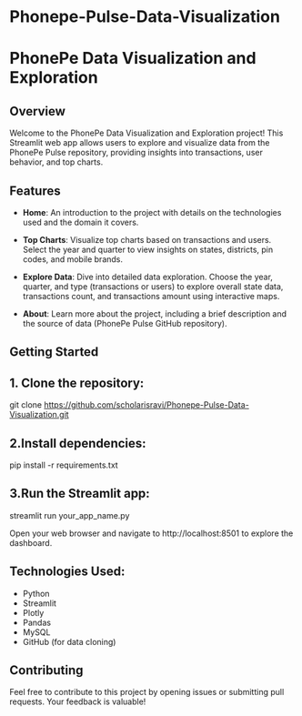 # Phonepe-Pulse-Data-Visualization

# PhonePe Data Visualization and Exploration

## Overview

Welcome to the PhonePe Data Visualization and Exploration project! This Streamlit web app allows users to explore and visualize data from the PhonePe Pulse repository, providing insights into transactions, user behavior, and top charts.

## Features

- **Home**: An introduction to the project with details on the technologies used and the domain it covers.

- **Top Charts**: Visualize top charts based on transactions and users. Select the year and quarter to view insights on states, districts, pin codes, and mobile brands.

- **Explore Data**: Dive into detailed data exploration. Choose the year, quarter, and type (transactions or users) to explore overall state data, transactions count, and transactions amount using interactive maps.

- **About**: Learn more about the project, including a brief description and the source of data (PhonePe Pulse GitHub repository).

## Getting Started

## 1. Clone the repository:

git clone https://github.com/scholarisravi/Phonepe-Pulse-Data-Visualization.git

## 2.Install dependencies:

pip install -r requirements.txt

## 3.Run the Streamlit app:

streamlit run your_app_name.py

Open your web browser and navigate to http://localhost:8501 to explore the dashboard.

## Technologies Used:

- Python
- Streamlit
- Plotly
- Pandas
- MySQL
- GitHub (for data cloning)

## Contributing
Feel free to contribute to this project by opening issues or submitting pull requests. Your feedback is valuable!


